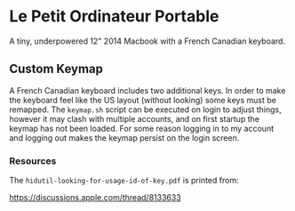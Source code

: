Le Petit Ordinateur Portable
============================

A tiny, underpowered 12" 2014 Macbook with a French Canadian keyboard.


Custom Keymap
-------------

A French Canadian keyboard includes two additional keys. In order to make
the keyboard feel like the US layout (without looking) some keys must be
remapped. The `keymap.sh` script can be executed on login to adjust things,
however it may clash with multiple accounts, and on first startup the
keymap has not been loaded. For some reason logging in to my account and
logging out makes the keymap persist on the login screen.


### Resources

The `hidutil-looking-for-usage-id-of-key.pdf` is printed from:

https://discussions.apple.com/thread/8133633
